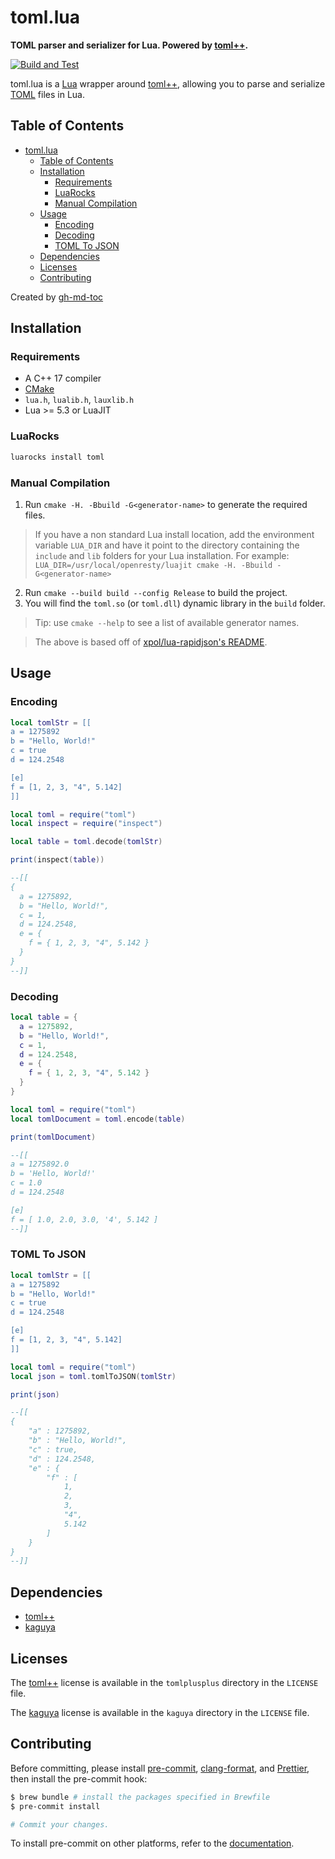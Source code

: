 # toml.lua

**TOML parser and serializer for Lua. Powered by [toml++](https://github.com/marzer/tomlplusplus/).**

[![Build and Test](https://github.com/LebJe/toml.lua/actions/workflows/buildAndTest.yml/badge.svg)](https://github.com/LebJe/toml.lua/actions/workflows/buildAndTest.yml)

toml.lua is a [Lua](https://www.lua.org) wrapper around [toml++](https://github.com/marzer/tomlplusplus/), allowing you to parse and serialize [TOML](https://toml.io) files in Lua.

## Table of Contents

<!--ts-->

-   [toml.lua](#tomllua)
    -   [Table of Contents](#table-of-contents)
    -   [Installation](#installation)
        -   [Requirements](#requirements)
        -   [LuaRocks](#luarocks)
        -   [Manual Compilation](#manual-compilation)
    -   [Usage](#usage)
        -   [Encoding](#encoding)
        -   [Decoding](#decoding)
        -   [TOML To JSON](#toml-to-json)
    -   [Dependencies](#dependencies)
    -   [Licenses](#licenses)
    -   [Contributing](#contributing)

<!-- Added by: lebje, at: Tue Oct 26 19:40:13 EDT 2021 -->

<!--te-->

Created by [gh-md-toc](https://github.com/ekalinin/github-markdown-toc)

## Installation

### Requirements

-   A C++ 17 compiler
-   [CMake](https://cmake.org)
-   `lua.h`, `lualib.h`, `lauxlib.h`
-   Lua >= 5.3 or LuaJIT

### LuaRocks

```bash
luarocks install toml
```

### Manual Compilation

1. Run `cmake -H. -Bbuild -G<generator-name>` to generate the required files.

> If you have a non standard Lua install location, add the environment variable `LUA_DIR` and have it point to the directory containing the `include` and `lib` folders for your Lua installation. For example:
> `LUA_DIR=/usr/local/openresty/luajit cmake -H. -Bbuild -G<generator-name>`

2. Run `cmake --build build --config Release` to build the project.
3. You will find the `toml.so` (or `toml.dll`) dynamic library in the `build` folder.

> Tip: use `cmake --help` to see a list of available generator names.

> The above is based off of [xpol/lua-rapidjson's README](https://github.com/xpol/lua-rapidjson#usage-without-luarocks).

## Usage

### Encoding

```lua
local tomlStr = [[
a = 1275892
b = "Hello, World!"
c = true
d = 124.2548

[e]
f = [1, 2, 3, "4", 5.142]
]]

local toml = require("toml")
local inspect = require("inspect")

local table = toml.decode(tomlStr)

print(inspect(table))

--[[
{
  a = 1275892,
  b = "Hello, World!",
  c = 1,
  d = 124.2548,
  e = {
    f = { 1, 2, 3, "4", 5.142 }
  }
}
--]]
```

### Decoding

```lua
local table = {
  a = 1275892,
  b = "Hello, World!",
  c = 1,
  d = 124.2548,
  e = {
    f = { 1, 2, 3, "4", 5.142 }
  }
}

local toml = require("toml")
local tomlDocument = toml.encode(table)

print(tomlDocument)

--[[
a = 1275892.0
b = 'Hello, World!'
c = 1.0
d = 124.2548

[e]
f = [ 1.0, 2.0, 3.0, '4', 5.142 ]
--]]
```

### TOML To JSON

```lua
local tomlStr = [[
a = 1275892
b = "Hello, World!"
c = true
d = 124.2548

[e]
f = [1, 2, 3, "4", 5.142]
]]

local toml = require("toml")
local json = toml.tomlToJSON(tomlStr)

print(json)

--[[
{
	"a" : 1275892,
    "b" : "Hello, World!",
    "c" : true,
    "d" : 124.2548,
    "e" : {
        "f" : [
            1,
            2,
            3,
            "4",
            5.142
        ]
    }
}
--]]
```

## Dependencies

-   [toml++](https://github.com/marzer/tomlplusplus/)
-   [kaguya](https://github.com/satoren/kaguya)

## Licenses

The [toml++](https://github.com/marzer/tomlplusplus/) license is available in the `tomlplusplus` directory in the `LICENSE` file.

The [kaguya](https://github.com/satoren/kaguya) license is available in the `kaguya` directory in the `LICENSE` file.

## Contributing

Before committing, please install [pre-commit](https://pre-commit.com), [clang-format](https://clang.llvm.org/docs/ClangFormat.html), and [Prettier](https://prettier.io), then install the pre-commit hook:

```bash
$ brew bundle # install the packages specified in Brewfile
$ pre-commit install

# Commit your changes.
```

To install pre-commit on other platforms, refer to the [documentation](https://pre-commit.com/#install).
